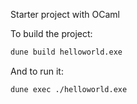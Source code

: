 Starter project with OCaml

To build the project:
```sh
dune build helloworld.exe
```

And to run it:
```sh
dune exec ./helloworld.exe
```
